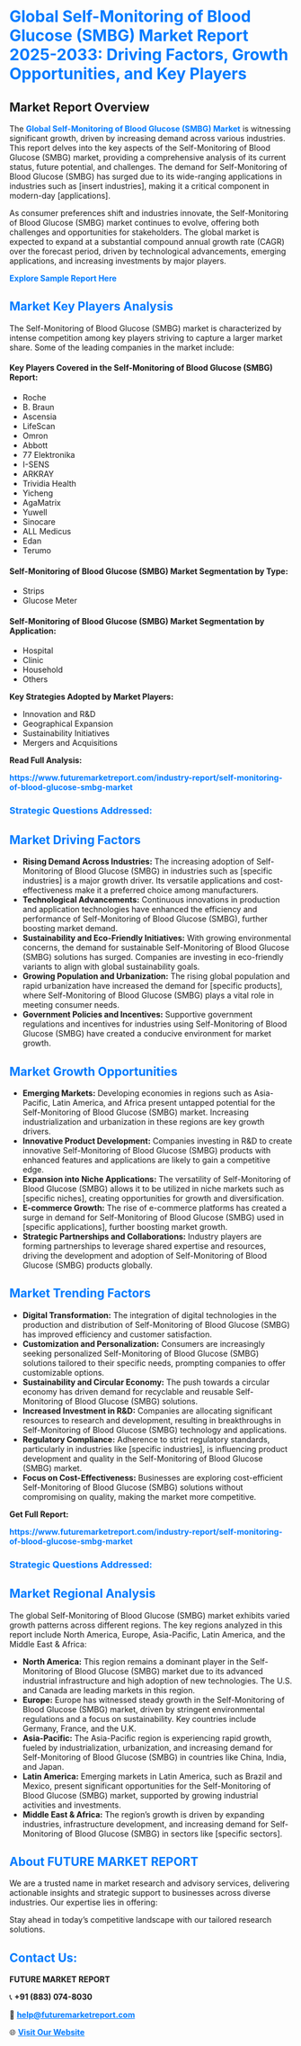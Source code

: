 <h1 style="color: #007BFF;">Global Self-Monitoring of Blood Glucose (SMBG) Market Report 2025-2033: Driving Factors, Growth Opportunities, and Key Players</h1>

<section id="overview">
<h2>Market Report Overview</h2>
<p>The <a href="https://www.futuremarketreport.com/industry-report/self-monitoring-of-blood-glucose-smbg-market" style="color: #007BFF; text-decoration: none;"><strong>Global Self-Monitoring of Blood Glucose (SMBG) Market</strong></a> is witnessing significant growth, driven by increasing demand across various industries. This report delves into the key aspects of the Self-Monitoring of Blood Glucose (SMBG) market, providing a comprehensive analysis of its current status, future potential, and challenges. The demand for Self-Monitoring of Blood Glucose (SMBG) has surged due to its wide-ranging applications in industries such as [insert industries], making it a critical component in modern-day [applications].</p>
<p>As consumer preferences shift and industries innovate, the Self-Monitoring of Blood Glucose (SMBG) market continues to evolve, offering both challenges and opportunities for stakeholders. The global market is expected to expand at a substantial compound annual growth rate (CAGR) over the forecast period, driven by technological advancements, emerging applications, and increasing investments by major players.</p>
</section>

<section id="overview">
<p><a href="https://www.futuremarketreport.com/request-sample/reportId=78941" style="color: #007BFF; text-decoration: none;"><strong>Explore Sample Report Here</strong></a></p>
</section>

<section id="key-players">
<h2 style="color: #007BFF;">Market Key Players Analysis</h2>
<p>The Self-Monitoring of Blood Glucose (SMBG) market is characterized by intense competition among key players striving to capture a larger market share. Some of the leading companies in the market include:</p>
<h4>Key Players Covered in the Self-Monitoring of Blood Glucose (SMBG) Report:</h4>
<ul><li>Roche</li><li>B. Braun</li><li>Ascensia</li><li>LifeScan</li><li>Omron</li><li>Abbott</li><li>77 Elektronika</li><li>I-SENS</li><li>ARKRAY</li><li>Trividia Health</li><li>Yicheng</li><li>AgaMatrix</li><li>Yuwell</li><li>Sinocare</li><li>ALL Medicus</li><li>Edan</li><li>Terumo</li></ul>
<h4>Self-Monitoring of Blood Glucose (SMBG) Market Segmentation by Type:</h4>
<ul><li>Strips</li><li>Glucose Meter</li></ul>

<h4>Self-Monitoring of Blood Glucose (SMBG) Market Segmentation by Application:</h4>
<ul><li>Hospital</li><li>Clinic</li><li>Household</li><li>Others</li></ul>
<p><strong>Key Strategies Adopted by Market Players:</strong></p>
<ul>
<li>Innovation and R&D</li>
<li>Geographical Expansion</li>
<li>Sustainability Initiatives</li>
<li>Mergers and Acquisitions</li>
</ul>
</section>

<section>
<p><strong>Read Full Analysis: </strong></p><a href="https://www.futuremarketreport.com/industry-report/self-monitoring-of-blood-glucose-smbg-market" style="color: #007BFF; text-decoration: none;"><strong>https://www.futuremarketreport.com/industry-report/self-monitoring-of-blood-glucose-smbg-market</strong></a>
<h3 style="color: #007BFF;">Strategic Questions Addressed:</h3>
</section>

<section id="driving-factors">
<h2 style="color: #007BFF;">Market Driving Factors</h2>
<ul>
<li><strong>Rising Demand Across Industries:</strong> The increasing adoption of Self-Monitoring of Blood Glucose (SMBG) in industries such as [specific industries] is a major growth driver. Its versatile applications and cost-effectiveness make it a preferred choice among manufacturers.</li>
<li><strong>Technological Advancements:</strong> Continuous innovations in production and application technologies have enhanced the efficiency and performance of Self-Monitoring of Blood Glucose (SMBG), further boosting market demand.</li>
<li><strong>Sustainability and Eco-Friendly Initiatives:</strong> With growing environmental concerns, the demand for sustainable Self-Monitoring of Blood Glucose (SMBG) solutions has surged. Companies are investing in eco-friendly variants to align with global sustainability goals.</li>
<li><strong>Growing Population and Urbanization:</strong> The rising global population and rapid urbanization have increased the demand for [specific products], where Self-Monitoring of Blood Glucose (SMBG) plays a vital role in meeting consumer needs.</li>
<li><strong>Government Policies and Incentives:</strong> Supportive government regulations and incentives for industries using Self-Monitoring of Blood Glucose (SMBG) have created a conducive environment for market growth.</li>
</ul>
</section>

<section id="growth-opportunities">
<h2 style="color: #007BFF;">Market Growth Opportunities</h2>
<ul>
<li><strong>Emerging Markets:</strong> Developing economies in regions such as Asia-Pacific, Latin America, and Africa present untapped potential for the Self-Monitoring of Blood Glucose (SMBG) market. Increasing industrialization and urbanization in these regions are key growth drivers.</li>
<li><strong>Innovative Product Development:</strong> Companies investing in R&D to create innovative Self-Monitoring of Blood Glucose (SMBG) products with enhanced features and applications are likely to gain a competitive edge.</li>
<li><strong>Expansion into Niche Applications:</strong> The versatility of Self-Monitoring of Blood Glucose (SMBG) allows it to be utilized in niche markets such as [specific niches], creating opportunities for growth and diversification.</li>
<li><strong>E-commerce Growth:</strong> The rise of e-commerce platforms has created a surge in demand for Self-Monitoring of Blood Glucose (SMBG) used in [specific applications], further boosting market growth.</li>
<li><strong>Strategic Partnerships and Collaborations:</strong> Industry players are forming partnerships to leverage shared expertise and resources, driving the development and adoption of Self-Monitoring of Blood Glucose (SMBG) products globally.</li>
</ul>
</section>

<section id="trending-factors">
<h2 style="color: #007BFF;">Market Trending Factors</h2>
<ul>
<li><strong>Digital Transformation:</strong> The integration of digital technologies in the production and distribution of Self-Monitoring of Blood Glucose (SMBG) has improved efficiency and customer satisfaction.</li>
<li><strong>Customization and Personalization:</strong> Consumers are increasingly seeking personalized Self-Monitoring of Blood Glucose (SMBG) solutions tailored to their specific needs, prompting companies to offer customizable options.</li>
<li><strong>Sustainability and Circular Economy:</strong> The push towards a circular economy has driven demand for recyclable and reusable Self-Monitoring of Blood Glucose (SMBG) solutions.</li>
<li><strong>Increased Investment in R&D:</strong> Companies are allocating significant resources to research and development, resulting in breakthroughs in Self-Monitoring of Blood Glucose (SMBG) technology and applications.</li>
<li><strong>Regulatory Compliance:</strong> Adherence to strict regulatory standards, particularly in industries like [specific industries], is influencing product development and quality in the Self-Monitoring of Blood Glucose (SMBG) market.</li>
<li><strong>Focus on Cost-Effectiveness:</strong> Businesses are exploring cost-efficient Self-Monitoring of Blood Glucose (SMBG) solutions without compromising on quality, making the market more competitive.</li>
</ul>
</section>

<section>
<p><strong>Get Full Report: </strong></p><a href="https://www.futuremarketreport.com/industry-report/self-monitoring-of-blood-glucose-smbg-market" style="color: #007BFF; text-decoration: none;"><strong>https://www.futuremarketreport.com/industry-report/self-monitoring-of-blood-glucose-smbg-market</strong></a>
<h3 style="color: #007BFF;">Strategic Questions Addressed:</h3>
</section>


<section id="regional-analysis">
<h2 style="color: #007BFF;">Market Regional Analysis</h2>
<p>The global Self-Monitoring of Blood Glucose (SMBG) market exhibits varied growth patterns across different regions. The key regions analyzed in this report include North America, Europe, Asia-Pacific, Latin America, and the Middle East & Africa:</p>
<ul>
<li><strong>North America:</strong> This region remains a dominant player in the Self-Monitoring of Blood Glucose (SMBG) market due to its advanced industrial infrastructure and high adoption of new technologies. The U.S. and Canada are leading markets in this region.</li>
<li><strong>Europe:</strong> Europe has witnessed steady growth in the Self-Monitoring of Blood Glucose (SMBG) market, driven by stringent environmental regulations and a focus on sustainability. Key countries include Germany, France, and the U.K.</li>
<li><strong>Asia-Pacific:</strong> The Asia-Pacific region is experiencing rapid growth, fueled by industrialization, urbanization, and increasing demand for Self-Monitoring of Blood Glucose (SMBG) in countries like China, India, and Japan.</li>
<li><strong>Latin America:</strong> Emerging markets in Latin America, such as Brazil and Mexico, present significant opportunities for the Self-Monitoring of Blood Glucose (SMBG) market, supported by growing industrial activities and investments.</li>
<li><strong>Middle East & Africa:</strong> The region’s growth is driven by expanding industries, infrastructure development, and increasing demand for Self-Monitoring of Blood Glucose (SMBG) in sectors like [specific sectors].</li>
</ul>
</section>

<footer>
<h2 style="color: #007BFF;">About FUTURE MARKET REPORT</h2>
<p>We are a trusted name in market research and advisory services, delivering actionable insights and strategic support to businesses across diverse industries. Our expertise lies in offering:</p>

<p>Stay ahead in today’s competitive landscape with our tailored research solutions.</p>

<h2 style="color: #007BFF;">Contact Us:</h2>
<p><strong>FUTURE MARKET REPORT</strong></p>
<p>📞 <strong>+91 (883) 074-8030</strong></p>
<p>📧 <strong><a href="mailto:help@futuremarketreport.com" style="color: #007BFF;">help@futuremarketreport.com</a></strong></p>
<p>🌐 <strong><a href="https://www.futuremarketreport.com/" style="color: #007BFF;">Visit Our Website</a></strong></p>
</footer>